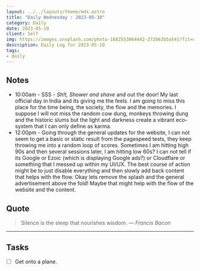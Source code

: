 ```yaml
---
layout: ../../layouts/theme/mdx.astro
title: "Daily Wednesday : 2023-05-10"
category: Daily
date: 2023-05-10
client: Self
img: https://images.unsplash.com/photo-1682553064442-272b63b5a541?fit=crop&q=85&w=1400&h=700
description: Daily Log for 2023-05-10
tags:
- daily
---
```


## Notes

- 10:00am - SSS - *Sh!t, Shower and shave* and out the door! My last official day in India and its giving me the feels. I am going to miss this place for the time being, the society, the flow and the memories. I suppose I will not miss the random cow dung, monkeys throwing dung and the historic slums but the light and darkness create a vibrant eco-system that I can only define as karma. 
- 12:00pm - Going through the general updates for the website, I can not seem to get a basic or static result from the pagespeed tests, they keep throwing me into a random loop of scores. Sometimes I am hitting high 90s and then several sessions later, I am hitting low 60s? I can not tell if its Google or Ezoic (which is displaying Google ads?) or Cloudflare or something that I messed up within my UI/UX. The best course of action might be to just disable everything and then slowly add back content that helps with the flow. Okay lets remove the splash and the general advertisement above the fold! Maybe that might help with the flow of the website and the content. 

## Quote

> Silence is the sleep that nourishes wisdom.
> — <cite>Francis Bacon</cite>

---

## Tasks

- [ ] Get onto a plane.